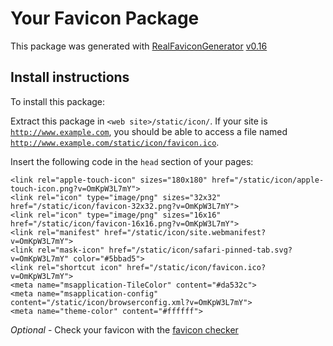 # Your Favicon Package

This package was generated with [RealFaviconGenerator](https://realfavicongenerator.net/) [v0.16](https://realfavicongenerator.net/change_log#v0.16)

## Install instructions

To install this package:

Extract this package in <code>&lt;web site&gt;/static/icon/</code>. If your site is <code>http://www.example.com</code>, you should be able to access a file named <code>http://www.example.com/static/icon/favicon.ico</code>.

Insert the following code in the `head` section of your pages:

    <link rel="apple-touch-icon" sizes="180x180" href="/static/icon/apple-touch-icon.png?v=OmKpW3L7mY">
    <link rel="icon" type="image/png" sizes="32x32" href="/static/icon/favicon-32x32.png?v=OmKpW3L7mY">
    <link rel="icon" type="image/png" sizes="16x16" href="/static/icon/favicon-16x16.png?v=OmKpW3L7mY">
    <link rel="manifest" href="/static/icon/site.webmanifest?v=OmKpW3L7mY">
    <link rel="mask-icon" href="/static/icon/safari-pinned-tab.svg?v=OmKpW3L7mY" color="#5bbad5">
    <link rel="shortcut icon" href="/static/icon/favicon.ico?v=OmKpW3L7mY">
    <meta name="msapplication-TileColor" content="#da532c">
    <meta name="msapplication-config" content="/static/icon/browserconfig.xml?v=OmKpW3L7mY">
    <meta name="theme-color" content="#ffffff">

*Optional* - Check your favicon with the [favicon checker](https://realfavicongenerator.net/favicon_checker)